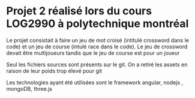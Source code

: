 <h1> Projet 2 réalisé lors du cours LOG2990 à polytechnique montréal </h1>

<p>Le projet consistait à faire un jeu de mot croisé (intitulé crossword dans le code) et un jeu de course (intulé race dans le code). Le jeu de crossword devait être multijoueurs tandis que le jeu de course est pour un joueur</p>


<p> Seul les fichiers sources sont présents sur le git. On a retiré les assets en raison de leur poids trop élevé pour git <p>
<p> Les technologies ayant été utilisées sont le framework angular, nodejs , mongoDB, three.js <p>
